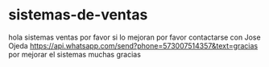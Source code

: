 # sistemas-de-ventas
hola sistemas ventas 
por favor si lo mejoran por favor contactarse con Jose Ojeda 
https://api.whatsapp.com/send?phone=573007514357&text=gracias por mejorar el sistemas muchas gracias
